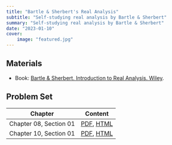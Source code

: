 ```yaml
---
title: "Bartle & Sherbert's Real Analysis"
subtitle: "Self-studying real analysis by Bartle & Sherbert"
summary: "Self-studying real analysis by Bartle & Sherbert"
date: "2023-01-10"
cover:
    image: "featured.jpg"
---
```


## Materials

- Book: [Bartle & Sherbert. Introduction to Real Analysis. Wiley](https://www.wiley.com/en-us/Introduction+to+Real+Analysis%2C+4th+Edition-p-9781119496786).

## Problem Set

| Chapter      | Content  |
|--------------|-----------|
| Chapter 08, Section 01 | [PDF](./ch08-sec01_sol.pdf), [HTML](/bartle-analysis-post/ch08-sec01) |
| Chapter 10, Section 01 | [PDF](./ch10-sec01_sol.pdf), [HTML](/bartle-analysis-post/ch10-sec01) |
